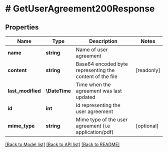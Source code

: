 # # GetUserAgreement200Response

## Properties

Name | Type | Description | Notes
------------ | ------------- | ------------- | -------------
**name** | **string** | Name of user agreement |
**content** | **string** | Base64 encoded byte representing the content of the file | [readonly]
**last_modified** | **\DateTime** | Time when the agreement was last updated |
**id** | **int** | Id representing the user agreement |
**mime_type** | **string** | Mime type of the user agreement (i.e application/pdf) | [optional]

[[Back to Model list]](../../README.md#models) [[Back to API list]](../../README.md#endpoints) [[Back to README]](../../README.md)
